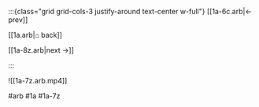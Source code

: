 :::{class="grid grid-cols-3 justify-around text-center w-full"}
[[1a-6c.arb|← prev]]

[[1a.arb|⌂ back]]

[[1a-8z.arb|next →]]

:::

![[1a-7z.arb.mp4]]

#arb #1a #1a-7z